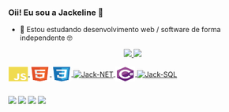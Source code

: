 ### Oii! Eu sou a Jackeline  👋

- 🌱 Estou estudando desenvolvimento web / software de forma independente 🤓 

<div align="center">
  <a href="https://github.com/jackjoysslopes">
  <img height="150em" src="https://github-readme-stats.vercel.app/api?username=jackjoysslopes&show_icons=true&theme=radical&include_all_commits=true&count_private=true"/>
  <img height="150em" src="https://github-readme-stats.vercel.app/api/top-langs/?username=jackjoysslopes&layout=compact&langs_count=7&theme=radical"/>
 </div>
  
  <div style="display: inline_block"><br>
  <img align="center" alt="Jack-Js" height="30" width="40" src="https://raw.githubusercontent.com/devicons/devicon/master/icons/javascript/javascript-plain.svg">
  <img align="center" alt="Jack-HTML" height="30" width="40" src="https://raw.githubusercontent.com/devicons/devicon/master/icons/html5/html5-original.svg">
  <img align="center" alt="Jack-CSS" height="30" width="40" src="https://raw.githubusercontent.com/devicons/devicon/master/icons/css3/css3-original.svg">
  <img align="center" alt="Jack-NET" height="30" width="40" src="https://img.shields.io/badge/.NET-5C2D91?style=for-the-badge&logo=.net&logoColor=white">
  <img align="center" alt="Jack-Csharp" height="30" width="40" src="https://raw.githubusercontent.com/devicons/devicon/master/icons/csharp/csharp-original.svg">
  <img align="center" alt="Jack-SQL" height="30" width="40" src="https://img.shields.io/badge/MySQL-00000F?style=for-the-badge&logo=mysql&logoColor=white">

   ##
  
  <div>
  <a href="https://www.linkedin.com/in/jackelinesslopes/" target="_blank"><img src="https://img.shields.io/badge/-LinkedIn-%230077B5?style=for-the-badge&logo=linkedin&logoColor=white" target="_blank"></a>   
  <a href = "mailto:jackelinessl94@outlook.com"><img src="https://img.shields.io/badge/Microsoft_Outlook-0078D4?style=for-the-badge&logo=microsoft-outlook&logoColor=white=" target="_blank"></a>
  <a href="https://discord.com/jackjoyssl/" target="_blank"><img src="https://img.shields.io/badge/Discord-7289DA?style=for-the-badge&logo=discord&logoColor=white" target="_blank"></a> 
  <a href="https://instagram.com/jackjoy.ssl/" target="_blank"><img src="https://img.shields.io/badge/-Instagram-%23E4405F?style=for-the-badge&logo=instagram&logoColor=white" target="_blank"></a>
  </div>
  
   
